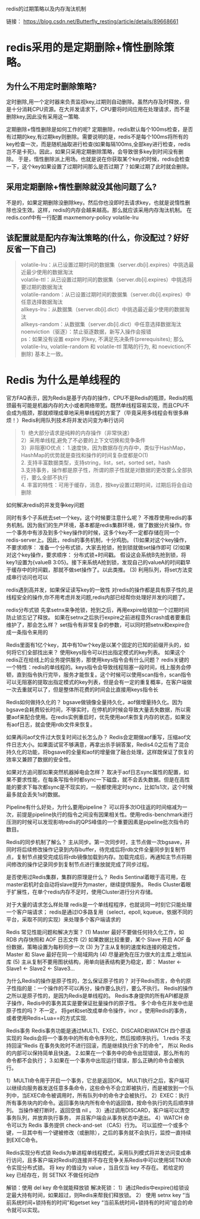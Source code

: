 redis的过期策略以及内存淘汰机制

链接： https://blog.csdn.net/Butterfly_resting/article/details/89668661

# redis采用的是定期删除+惰性删除策略。

## 为什么不用定时删除策略?
定时删除,用一个定时器来负责监视key,过期则自动删除。虽然内存及时释放，但是十分消耗CPU资源。在大并发请求下，CPU要将时间应用在处理请求，而不是删除key,因此没有采用这一策略.

定期删除+惰性删除是如何工作的呢?
定期删除，redis默认每个100ms检查，是否有过期的key,有过期key则删除。需要说明的是，redis不是每个100ms将所有的key检查一次，而是随机抽取进行检查(如果每隔100ms,全部key进行检查，redis岂不是卡死)。因此，如果只采用定期删除策略，会导致很多key到时间没有删除。
于是，惰性删除派上用场。也就是说在你获取某个key的时候，redis会检查一下，这个key如果设置了过期时间那么是否过期了？如果过期了此时就会删除。

## 采用定期删除+惰性删除就没其他问题了么?
不是的，如果定期删除没删除key。然后你也没即时去请求key，也就是说惰性删除也没生效。这样，redis的内存会越来越高。那么就应该采用内存淘汰机制。
在redis.conf中有一行配置
maxmemory-policy volatile-lru


## 该配置就是配内存淘汰策略的(什么，你没配过？好好反省一下自己)
> volatile-lru：从已设置过期时间的数据集（server.db[i].expires）中挑选最近最少使用的数据淘汰  
volatile-ttl：从已设置过期时间的数据集（server.db[i].expires）中挑选将要过期的数据淘汰  
volatile-random：从已设置过期时间的数据集（server.db[i].expires）中任意选择数据淘汰  
allkeys-lru：从数据集（server.db[i].dict）中挑选最近最少使用的数据淘汰  
allkeys-random：从数据集（server.db[i].dict）中任意选择数据淘汰  
noenviction（驱逐）：禁止驱逐数据，新写入操作会报错  
ps：如果没有设置 expire 的key, 不满足先决条件(prerequisites); 那么 volatile-lru, volatile-random 和 volatile-ttl 策略的行为, 和 noeviction(不删除) 基本上一致。

# Redis 为什么是单线程的

官方FAQ表示，因为Redis是基于内存的操作，CPU不是Redis的瓶颈，Redis的瓶颈最有可能是机器内存的大小或者网络带宽。既然单线程容易实现，而且CPU不会成为瓶颈，那就顺理成章地采用单线程的方案了（毕竟采用多线程会有很多麻烦！）Redis利用队列技术将并发访问变为串行访问
> 1）绝大部分请求是纯粹的内存操作（非常快速）  
2）采用单线程,避免了不必要的上下文切换和竞争条件  
3）非阻塞IO优点：
    1.速度快，因为数据存在内存中，类似于HashMap，HashMap的优势就是查找和操作的时间复杂度都是O(1)  
    2. 支持丰富数据类型，支持string，list，set，sorted set，hash  
    3.支持事务，操作都是原子性，所谓的原子性就是对数据的更改要么全部执行，要么全部不执行  
    4. 丰富的特性：可用于缓存，消息，按key设置过期时间，过期后将会自动删除

如何解决redis的并发竞争key问题

同时有多个子系统去set一个key。这个时候要注意什么呢？ 不推荐使用redis的事务机制。因为我们的生产环境，基本都是redis集群环境，做了数据分片操作。你一个事务中有涉及到多个key操作的时候，这多个key不一定都存储在同一个redis-server上。因此，redis的事务机制，十分鸡肋。
(1)如果对这个key操作，不要求顺序： 准备一个分布式锁，大家去抢锁，抢到锁就做set操作即可
(2)如果对这个key操作，要求顺序： 分布式锁+时间戳。 假设这会系统B先抢到锁，将key1设置为{valueB 3:05}。接下来系统A抢到锁，发现自己的valueA的时间戳早于缓存中的时间戳，那就不做set操作了。以此类推。
(3) 利用队列，将set方法变成串行访问也可以

redis遇到高并发，如果保证读写key的一致性
对redis的操作都是具有原子性的,是线程安全的操作,你不用考虑并发问题,redis内部已经帮你处理好并发的问题了。


redis分布式锁
先拿setnx来争抢锁，抢到之后，再用expire给锁加一个过期时间防止锁忘记了释放。
如果在setnx之后执行expire之前进程意外crash或者要重启维护了，那会怎么样？
set指令有非常复杂的参数，可以同时把setnx和expire合成一条指令来用的

Redis里面有1亿个key，其中有10w个key是以某个固定的已知的前缀开头的，如何将它们全部找出来？
使用keys指令可以扫出指定模式的key列表。
如果这个redis正在给线上的业务提供服务，那使用keys指令会有什么问题？
redis关键的一个特性：redis的单线程的。keys指令会导致线程阻塞一段时间，线上服务会停顿，直到指令执行完毕，服务才能恢复。这个时候可以使用scan指令，scan指令可以无阻塞的提取出指定模式的key列表，但是会有一定的重复概率，在客户端做一次去重就可以了，但是整体所花费的时间会比直接用keys指令长

Redis如何做持久化的？
bgsave做镜像全量持久化，aof做增量持久化。因为bgsave会耗费较长时间，不够实时，在停机的时候会导致大量丢失数据，所以需要aof来配合使用。在redis实例重启时，优先使用aof来恢复内存的状态，如果没有aof日志，就会使用rdb文件来恢复。

如果再问aof文件过大恢复时间过长怎么办？
Redis会定期做aof重写，压缩aof文件日志大小。如果面试官不够满意，再拿出杀手锏答案，Redis4.0之后有了混合持久化的功能，将bgsave的全量和aof的增量做了融合处理，这样既保证了恢复的效率又兼顾了数据的安全性。

如果对方追问那如果突然机器掉电会怎样？
取决于aof日志sync属性的配置，如果不要求性能，在每条写指令时都sync一下磁盘，就不会丢失数据。但是在高性能的要求下每次都sync是不现实的，一般都使用定时sync，比如1s1次，这个时候最多就会丢失1s的数据。

Pipeline有什么好处，为什么要用pipeline？
可以将多次IO往返的时间缩减为一次，前提是pipeline执行的指令之间没有因果相关性。使用redis-benchmark进行压测的时候可以发现影响redis的QPS峰值的一个重要因素是pipeline批次指令的数目。

Redis的同步机制了解么？
主从同步。第一次同步时，主节点做一次bgsave，并同时将后续修改操作记录到内存buffer，待完成后将rdb文件全量同步到复制节点，复制节点接受完成后将rdb镜像加载到内存。加载完成后，再通知主节点将期间修改的操作记录同步到复制节点进行重放就完成了同步过程。

是否使用过Redis集群，集群的原理是什么？
Redis Sentinal着眼于高可用，在master宕机时会自动将slave提升为master，继续提供服务。
Redis Cluster着眼于扩展性，在单个redis内存不足时，使用Cluster进行分片存储。

对于大量的请求怎么样处理
redis是一个单线程程序，也就说同一时刻它只能处理一个客户端请求；
redis是通过IO多路复用（select，epoll, kqueue，依据不同的平台，采取不同的实现）来处理多个客户端请求的

Redis 常见性能问题和解决方案？
(1) Master 最好不要做任何持久化工作，如 RDB 内存快照和 AOF 日志文件
(2) 如果数据比较重要，某个 Slave 开启 AOF 备份数据，策略设置为每秒同步一次
(3) 为了主从复制的速度和连接的稳定性， Master 和 Slave 最好在同一个局域网内
(4) 尽量避免在压力很大的主库上增加从库
(5) 主从复制不要用图状结构，用单向链表结构更为稳定，即： Master <- Slave1 <- Slave2 <-
Slave3…

为什么Redis的操作是原子性的，怎么保证原子性的？
对于Redis而言，命令的原子性指的是：一个操作的不可以再分，操作要么执行，要么不执行。
Redis的操作之所以是原子性的，是因为Redis是单线程的。
Redis本身提供的所有API都是原子操作，Redis中的事务其实是要保证批量操作的原子性。
多个命令在并发中也是原子性的吗？
不一定， 将get和set改成单命令操作，incr 。使用Redis的事务，或者使用Redis+Lua==的方式实现.

Redis事务
Redis事务功能是通过MULTI、EXEC、DISCARD和WATCH 四个原语实现的
Redis会将一个事务中的所有命令序列化，然后按顺序执行。
1.redis 不支持回滚“Redis 在事务失败时不进行回滚，而是继续执行余下的命令”， 所以 Redis 的内部可以保持简单且快速。
2.如果在一个事务中的命令出现错误，那么所有的命令都不会执行；
3.如果在一个事务中出现运行错误，那么正确的命令会被执行。

1）MULTI命令用于开启一个事务，它总是返回OK。 MULTI执行之后，客户端可以继续向服务器发送任意多条命令，这些命令不会立即被执行，而是被放到一个队列中，当EXEC命令被调用时，所有队列中的命令才会被执行。
2）EXEC：执行所有事务块内的命令。返回事务块内所有命令的返回值，按命令执行的先后顺序排列。 当操作被打断时，返回空值 nil 。
3）通过调用DISCARD，客户端可以清空事务队列，并放弃执行事务， 并且客户端会从事务状态中退出。
4）WATCH 命令可以为 Redis 事务提供 check-and-set （CAS）行为。 可以监控一个或多个键，一旦其中有一个键被修改（或删除），之后的事务就不会执行，监控一直持续到EXEC命令。

Redis实现分布式锁
Redis为单进程单线程模式，采用队列模式将并发访问变成串行访问，且多客户端对Redis的连接并不存在竞争关系Redis中可以使用SETNX命令实现分布式锁。
将 key 的值设为 value ，当且仅当 key 不存在。 若给定的 key 已经存在，则 SETNX 不做任何动作

解锁：使用 del key 命令就能释放锁
解决死锁：
1）通过Redis中expire()给锁设定最大持有时间，如果超过，则Redis来帮我们释放锁。
2） 使用 setnx key “当前系统时间+锁持有的时间”和getset key “当前系统时间+锁持有的时间”组合的命令就可以实现。
